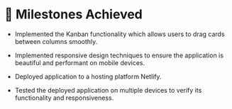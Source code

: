 # 🚀 Milestones Achieved

- Implemented the Kanban functionality which allows users to drag cards between columns smoothly.

- Implemented responsive design techniques to ensure the application is beautiful and performant on mobile devices.

- Deployed application to a hosting platform Netlify.

- Tested the deployed application on multiple devices to verify its functionality and responsiveness.
